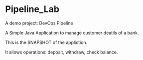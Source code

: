 # Pipeline_Lab
A demo project: DevOps Pipeline

A Simple Java Application to manage customer deatils of a bank.


This is the SNAPSHOT of the appliction. 

It allows operations: deposit, withdraw, check balance.

